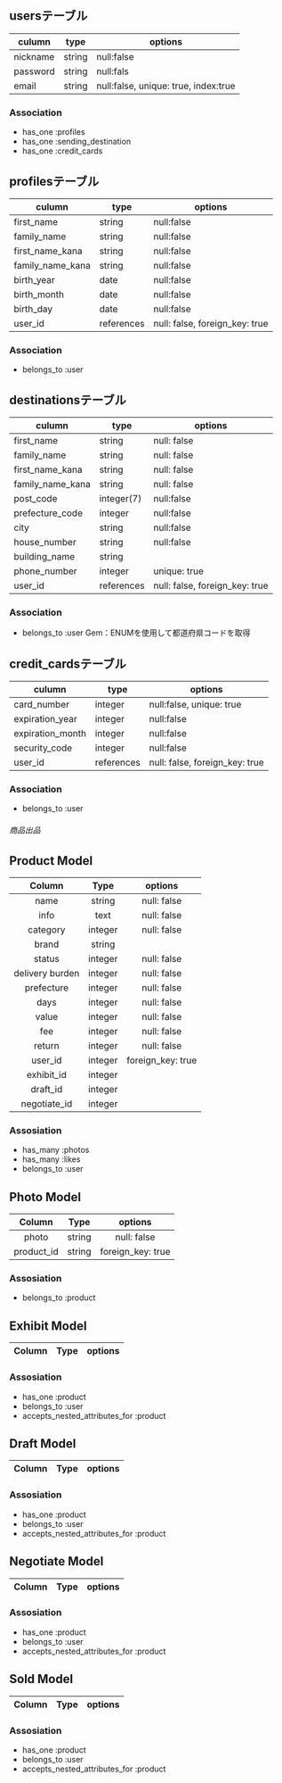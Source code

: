 ## usersテーブル
|culumn|type|options|
|------|----|-------|
|nickname|string|null:false
|password|string|null:fals|
|email|string|null:false, unique: true, index:true|

### Association
- has_one :profiles
- has_one :sending_destination
- has_one :credit_cards

## profilesテーブル
|culumn|type|options|
|------|----|-------|
|first_name|string|null:false|
|family_name|string|null:false|
|first_name_kana|string|null:false|
|family_name_kana|string|null:false|
|birth_year|date|null:false|
|birth_month|date|null:false|
|birth_day|date|null:false|
|user_id|references|null: false, foreign_key: true|

### Association
- belongs_to :user

## destinationsテーブル
|culumn|type|options|
|------|----|-------|
|first_name|string|null: false|
|family_name|string|null: false|
|first_name_kana|string|null: false|
|family_name_kana|string|null: false|
|post_code|integer(7)|null:false|
|prefecture_code|integer|null:false|default,0
|city|string|null:false|
|house_number|string|null:false|
|building_name|string||
|phone_number|integer|unique: true|
|user_id|references|null: false, foreign_key: true|

### Association
- belongs_to :user
Gem：ENUMを使用して都道府県コードを取得

## credit_cardsテーブル
|culumn|type|options|
|------|----|-------|
|card_number|integer|null:false, unique: true|
|expiration_year|integer|null:false|
|expiration_month|integer|null:false|
|security_code|integer|null:false|
|user_id|references|null: false, foreign_key: true|

### Association
- belongs_to :user

###### 商品出品

## Product Model
|Column|Type|options|
|:----:|:--:|:-----:|
|name|string|null: false|
|info|text|null: false|
|category|integer|null: false|default: 0|
|brand|string|
|status|integer|null: false|default: 0|
|delivery burden|integer|null: false|default: 0|
|prefecture|integer|null: false|default: 0|
|days|integer|null: false|default: 0|
|value|integer|null: false|
|fee|integer|null: false|
|return|integer|null: false|
|user_id|integer|foreign_key: true|
|exhibit_id|integer|
|draft_id|integer|
|negotiate_id|integer|

### Assosiation 
- has_many :photos
- has_many :likes
- belongs_to :user

## Photo Model
|Column|Type|options|
|:----:|:--:|:-----:|
|photo|string|null: false|
|product_id|string|foreign_key: true|

### Assosiation 
- belongs_to :product

## Exhibit Model
|Column|Type|options|
|:----:|:--:|:-----:|

### Assosiation 
- has_one :product
- belongs_to :user
- accepts_nested_attributes_for :product

## Draft Model
|Column|Type|options|
|:----:|:--:|:-----:|

### Assosiation 
- has_one :product
- belongs_to :user
- accepts_nested_attributes_for :product

## Negotiate Model
|Column|Type|options|
|:----:|:--:|:-----:|

### Assosiation 
- has_one :product
- belongs_to :user
- accepts_nested_attributes_for :product

## Sold Model
|Column|Type|options|
|:----:|:--:|:-----:|

### Assosiation 
- has_one :product
- belongs_to :user
- accepts_nested_attributes_for :product